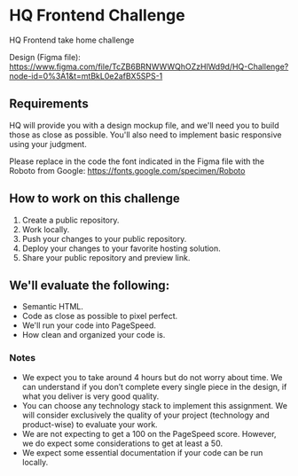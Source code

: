 # HQ Frontend Challenge

HQ Frontend take home challenge

Design (Figma file):
https://www.figma.com/file/TcZB6BRNWWWQhOZzHlWd9d/HQ-Challenge?node-id=0%3A1&t=mtBkL0e2afBX5SPS-1

## Requirements

HQ will provide you with a design mockup file, and we'll need you to build those as close as possible. You'll also need to implement basic responsive using your judgment.

Please replace in the code the font indicated in the Figma file with the Roboto from Google:
https://fonts.google.com/specimen/Roboto

## How to work on this challenge

1.  Create a public repository.
2.  Work locally.
3.  Push your changes to your public repository.
4.  Deploy your changes to your favorite hosting solution.
5.  Share your public repository and preview link.

## We'll evaluate the following:

- Semantic HTML.
- Code as close as possible to pixel perfect.
- We'll run your code into PageSpeed.
- How clean and organized your code is.

### Notes

- We expect you to take around 4 hours but do not worry about time. We can understand if you don’t complete every single piece in the design, if what you deliver is very good quality.
- You can choose any technology stack to implement this assignment. We will consider exclusively the quality of your project (technology and product-wise) to evaluate your work.
- We are not expecting to get a 100 on the PageSpeed score. However, we do expect some considerations to get at least a 50.
- We expect some essential documentation if your code can be run locally.
